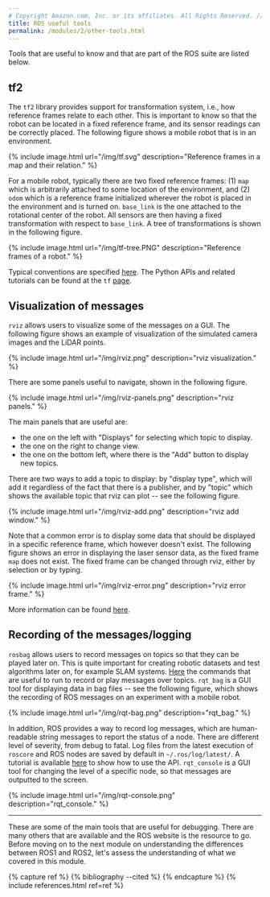 ```yaml
---
# Copyright Amazon.com, Inc. or its affiliates. All Rights Reserved. // SPDX-License-Identifier: CC-BY-SA-4.0
title: ROS useful tools
permalink: /modules/2/other-tools.html
---
```


Tools that are useful to know and that are part of the ROS suite are listed below.


## tf2

The `tf2` library provides support for transformation system, i.e., how reference frames relate to each other. This is important to know so that the robot can be located in a fixed reference frame, and its sensor readings can be correctly placed.
The following figure shows a mobile robot that is in an environment.

{% include image.html url="/img/tf.svg" description="Reference frames in a map and their relation." %}

For a mobile robot, typically there are two fixed reference frames: (1) `map` which is arbitrarily attached to some location of the environment, and (2) `odom` which is a reference frame initialized wherever the robot is placed in the environment and is turned on. `base_link` is the one attached to the rotational center of the robot. All sensors are then having a fixed transformation with respect to `base_link`. A tree of transformations is shown in the following figure.

{% include image.html url="/img/tf-tree.PNG" description="Reference frames of a robot." %}

Typical conventions are specified [here](http://wiki.ros.org/navigation/Tutorials/RobotSetup/TF). The Python APIs and related tutorials can be found at the `tf` [page](http://wiki.ros.org/tf/Tutorials).

## Visualization of messages

`rviz` allows users to visualize some of the messages on a GUI. The following figure shows an example of visualization of the simulated camera images and the LiDAR points.

{% include image.html url="/img/rviz.png" description="rviz visualization." %}

There are some panels useful to navigate, shown in the following figure.

{% include image.html url="/img/rviz-panels.png" description="rviz panels." %}

The main panels that are useful are:
- the one on the left with "Displays" for selecting which topic to display.
- the one on the right to change view.
- the one on the bottom left, where there is the "Add" button to display new topics.

There are two ways to add a topic to display: by "display type", which will add it regardless of the fact that there is a publisher, and by "topic" which shows the available topic that rviz can plot -- see the following figure.

{% include image.html url="/img/rviz-add.png" description="rviz add window." %}

Note that a common error is to display some data that should be displayed in a specific reference frame, which however doesn't exist.
The following figure shows an error in displaying the laser sensor data, as the fixed frame `map` does not exist. The fixed frame can be changed through rviz, either by selection or by typing.

{% include image.html url="/img/rviz-error.png" description="rviz error frame." %}

More information can be found [here](http://wiki.ros.org/rviz).


## Recording of the messages/logging
`rosbag` allows users to record messages on topics so that they can be played later on. This is quite important for creating robotic datasets and test algorithms later on, for example SLAM systems. [Here](https://wiki.ros.org/rosbag/Commandline) the commands that are useful to run to record or play messages over topics.
`rqt_bag` is a GUI tool for displaying data in bag files -- see the following figure, which shows the recording of ROS messages on an experiment with a mobile robot.

{% include image.html url="/img/rqt-bag.png" description="rqt_bag." %}

In addition, ROS provides a way to record log messages, which are human-readable string messages to report the status of a node. There are different level of severity, from debug to fatal. Log files from the latest execution of `roscore` and ROS nodes are saved by default in `~/.ros/log/latest/`. A tutorial is available [here](http://wiki.ros.org/rospy_tutorials/Tutorials/Logging) to show how to use the API. `rqt_console` is a GUI tool for changing the level of a specific node, so that messages are outputted to the screen.

{% include image.html url="/img/rqt-console.png" description="rqt_console." %}

------
These are some of the main tools that are useful for debugging. There are many others that are available and the ROS website is the resource to go. Before moving on to the next module on understanding the differences between ROS1 and ROS2, let's assess the understanding of what we covered in this module.


{% capture ref %}
{% bibliography --cited %}
{% endcapture %}
{% include references.html ref=ref %}
